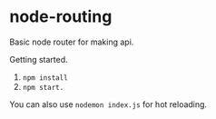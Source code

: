 # node-routing
Basic node router for making api.

Getting started.

1. `npm install`
2. `npm start.`

You can also use
`nodemon index.js` for hot reloading.
